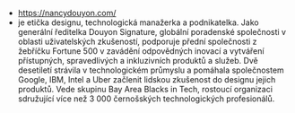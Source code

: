 - https://nancydouyon.com/
-  je etička designu, technologická manažerka a podnikatelka. Jako generální ředitelka Douyon Signature, globální poradenské společnosti v oblasti uživatelských zkušeností, podporuje přední společnosti z žebříčku Fortune 500 v zavádění odpovědných inovací a vytváření přístupných, spravedlivých a inkluzivních produktů a služeb. Dvě desetiletí strávila v technologickém průmyslu a pomáhala společnostem Google, IBM, Intel a Uber začlenit lidskou zkušenost do designu jejich produktů. Vede skupinu Bay Area Blacks in Tech, rostoucí organizaci sdružující více než 3 000 černošských technologických profesionálů.